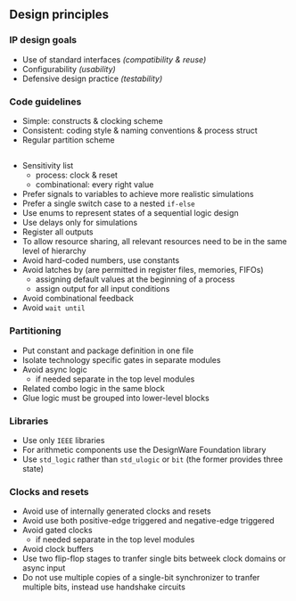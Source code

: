## Design principles

### IP design goals
- Use of standard interfaces _(compatibility & reuse)_
- Configurability _(usability)_
- Defensive design practice _(testability)_

### Code guidelines
- Simple: constructs & clocking scheme
- Consistent: coding style & naming conventions & process struct
- Regular partition scheme
##
- Sensitivity list 
  - process: clock & reset
  - combinational: every right value
- Prefer signals to variables to achieve more realistic simulations
- Prefer a single switch case to a nested `if-else`
- Use enums to represent states of a sequential logic design
- Use delays only for simulations
- Register all outputs
- To allow resource sharing, all relevant resources need to be in the same level of hierarchy
- Avoid hard-coded numbers, use constants
- Avoid latches by (are permitted in register files, memories, FIFOs)
  - assigning default values at the beginning of a process
  - assign output for all input conditions
- Avoid combinational feedback
- Avoid `wait until`

### Partitioning
- Put constant and package definition in one file
- Isolate technology specific gates in separate modules
- Avoid async logic
  - if needed separate in the top level modules
- Related combo logic in the same block
- Glue logic must be grouped into lower-level blocks

### Libraries
- Use only `IEEE` libraries
- For arithmetic components use the DesignWare Foundation library
- Use `std_logic` rather than `std_ulogic` or `bit` (the former provides three state)

### Clocks and resets 
- Avoid use of internally generated clocks and resets
- Avoid use both positive-edge triggered and negative-edge triggered
- Avoid gated clocks
  - if needed separate in the top level modules
- Avoid clock buffers
- Use two flip-flop stages to tranfer single bits betweek clock domains or async input
- Do not use multiple copies of a single-bit synchronizer to tranfer multiple bits, instead use handshake circuits

